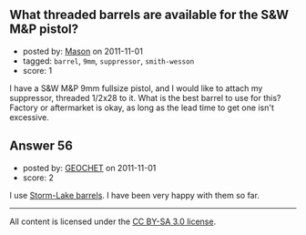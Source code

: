 ## What threaded barrels are available for the S&W M&P pistol?

- posted by: [Mason](https://stackexchange.com/users/-1/19-mason) on 2011-11-01
- tagged: `barrel`, `9mm`, `suppressor`, `smith-wesson`
- score: 1

<p>I have a S&amp;W M&amp;P 9mm fullsize pistol, and I would like to attach my suppressor, threaded 1/2x28 to it. What is the best barrel to use for this? Factory or aftermarket is okay, as long as the lead time to get one isn't excessive.</p>



## Answer 56

- posted by: [GEOCHET](https://stackexchange.com/users/-1/22-geochet) on 2011-11-01
- score: 2

<p>I use <a href="http://www.storm-lake.com/products/barrel/builder/SW" rel="nofollow">Storm-Lake barrels</a>. I have been very happy with them so far.</p>




---

All content is licensed under the [CC BY-SA 3.0 license](https://creativecommons.org/licenses/by-sa/3.0/).
